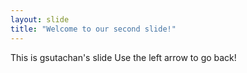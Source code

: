 ```yaml
---
layout: slide
title: "Welcome to our second slide!"
---
```

This is gsutachan's slide
Use the left arrow to go back!